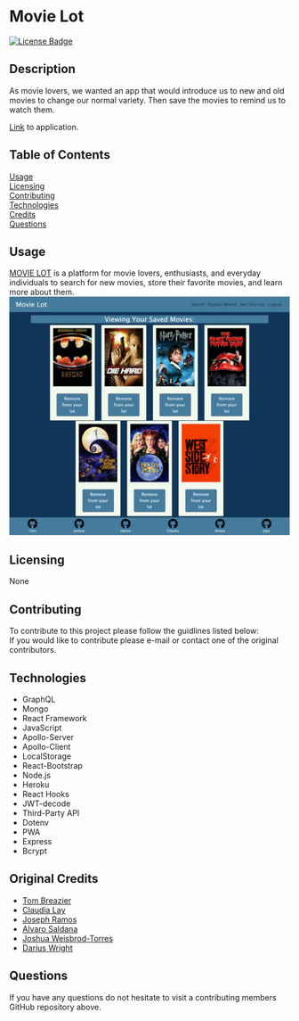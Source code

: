 # Movie Lot
[![License Badge](https://img.shields.io/badge/license-None-red)](#)

## Description  
As movie lovers, we wanted an app that would introduce us to new and old movies to change our normal variety. Then save the movies to remind us to watch them.

[Link](https://movielot.herokuapp.com/) to application.

## Table of Contents  
[Usage](#Usage)  
[Licensing](#Licensing)  
[Contributing](#Contributing)   
[Technologies](#Technologies)  
[Credits](#Credits)  
[Questions](#Questions)

## Usage  

[MOVIE LOT](https://movielot.herokuapp.com/) is a platform for movie lovers, enthusiasts, and everyday individuals to search for new movies, store their favorite movies, and learn more about them.  
![A platform for movie lovers, enthusiasts, and everyday individuals](/client/src/assets/movielot.png)  

## Licensing  
None  

## Contributing  
To contribute to this project please follow the guidlines listed below:  
If you would like to contribute please e-mail or contact one of the original contributors.

## Technologies 
  - GraphQL
  - Mongo
  - React Framework
  - JavaScript
  - Apollo-Server
  - Apollo-Client
  - LocalStorage
  - React-Bootstrap
  - Node.js
  - Heroku
  - React Hooks
  - JWT-decode
  - Third-Party API
  - Dotenv
  - PWA
  - Express
  - Bcrypt

## Original Credits
  - [Tom Breazier](https://github.com/tbreazier) 
  - [Claudia Lay](https://github.com/layc41) 
  - [Joseph Ramos](https://github.com/joshuaweisbrodtorres) 
  - [Alvaro Saldana](https://github.com/asaldana1108) 
  - [Joshua Weisbrod-Torres](https://github.com/joshuaweisbrodtorres) 
  - [Darius Wright](https://github.com/DariusJWright) 

## Questions  
If you have any questions do not hesitate to visit a contributing members  GitHub repository above. 